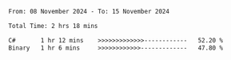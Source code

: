 <!--START_SECTION:waka-->

```txt
From: 08 November 2024 - To: 15 November 2024

Total Time: 2 hrs 18 mins

C#       1 hr 12 mins    >>>>>>>>>>>>>------------   52.20 %
Binary   1 hr 6 mins     >>>>>>>>>>>>-------------   47.80 %
```

<!--END_SECTION:waka-->
